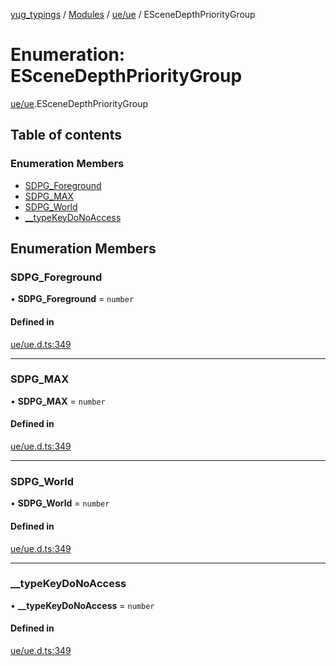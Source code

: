 [yug_typings](../README.md) / [Modules](../modules.md) / [ue/ue](../modules/ue_ue.md) / ESceneDepthPriorityGroup

# Enumeration: ESceneDepthPriorityGroup

[ue/ue](../modules/ue_ue.md).ESceneDepthPriorityGroup

## Table of contents

### Enumeration Members

- [SDPG\_Foreground](ue_ue.ESceneDepthPriorityGroup.md#sdpg_foreground)
- [SDPG\_MAX](ue_ue.ESceneDepthPriorityGroup.md#sdpg_max)
- [SDPG\_World](ue_ue.ESceneDepthPriorityGroup.md#sdpg_world)
- [\_\_typeKeyDoNoAccess](ue_ue.ESceneDepthPriorityGroup.md#__typekeydonoaccess)

## Enumeration Members

### SDPG\_Foreground

• **SDPG\_Foreground** = `number`

#### Defined in

[ue/ue.d.ts:349](https://github.com/YugMetaverse/yug_typings/blob/b7d9b19/ue/ue.d.ts#L349)

___

### SDPG\_MAX

• **SDPG\_MAX** = `number`

#### Defined in

[ue/ue.d.ts:349](https://github.com/YugMetaverse/yug_typings/blob/b7d9b19/ue/ue.d.ts#L349)

___

### SDPG\_World

• **SDPG\_World** = `number`

#### Defined in

[ue/ue.d.ts:349](https://github.com/YugMetaverse/yug_typings/blob/b7d9b19/ue/ue.d.ts#L349)

___

### \_\_typeKeyDoNoAccess

• **\_\_typeKeyDoNoAccess** = `number`

#### Defined in

[ue/ue.d.ts:349](https://github.com/YugMetaverse/yug_typings/blob/b7d9b19/ue/ue.d.ts#L349)

